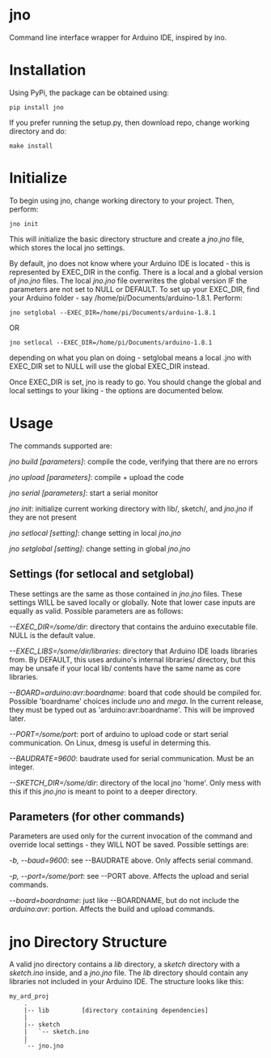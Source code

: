 # jno
Command line interface wrapper for Arduino IDE, inspired by ino.

# Installation
Using PyPi, the package can be obtained using:
	
	pip install jno

If you prefer running the setup.py, then download repo, change working directory and do:

	make install

# Initialize
To begin using jno, change working directory to your project. Then, perform:

	jno init

This will initialize the basic directory structure and create a *jno.jno* file, which stores the local jno settings.

By default, jno does not know where your Arduino IDE is located - this is represented by EXEC_DIR in the config. There is a local and a global version of *jno.jno* files. The local *jno.jno* file overwrites the global version IF the parameters are not set to NULL or DEFAULT. To set up your EXEC_DIR, find your Arduino folder - say /home/pi/Documents/arduino-1.8.1. Perform:

	jno setglobal --EXEC_DIR=/home/pi/Documents/arduino-1.8.1
	
OR

	jno setlocal --EXEC_DIR=/home/pi/Documents/arduino-1.8.1

depending on what you plan on doing - setglobal means a local .jno with EXEC_DIR set to NULL will use the global EXEC_DIR instead.

Once EXEC_DIR is set, jno is ready to go. You should change the global and local settings to your liking - the options are documented below.

# Usage
The commands supported are:

*jno build [parameters]*: compile the code, verifying that there are no errors

*jno upload [parameters]*: compile + upload the code

*jno serial [parameters]*: start a serial monitor

*jno init*: initialize current working directory with lib/, sketch/, and *jno.jno* if they are not present

*jno setlocal [setting]*: change setting in local *jno.jno*

*jno setglobal [setting]*: change setting in global *jno.jno*

## Settings (for setlocal and setglobal)
These settings are the same as those contained in *jno.jno* files. These settings WILL be saved locally or globally. Note that lower case inputs are equally as valid. Possible parameters are as follows:

*--EXEC_DIR=/some/dir*: directory that contains the arduino executable file. NULL is the default value.

*--EXEC_LIBS=/some/dir/libraries*: directory that Arduino IDE loads libraries from. By DEFAULT, this uses arduino's internal libraries/ directory, but this may be unsafe if your local lib/ contents have the same name as core libraries.

*--BOARD=arduino:avr:boardname*: board that code should be compiled for. Possible 'boardname' choices include *uno* and *mega*. In the current release, they must be typed out as 'arduino:avr:boardname'. This will be improved later.

*--PORT=/some/port*: port of arduino to upload code or start serial communication. On Linux, dmesg is useful in determing this.

*--BAUDRATE=9600*: baudrate used for serial communication. Must be an integer.

*--SKETCH_DIR=/some/dir*: directory of the local jno 'home'. Only mess with this if this *jno.jno* is meant to point to a deeper directory.

## Parameters (for other commands)
Parameters are used only for the current invocation of the command and override local settings - they WILL NOT be saved. Possible settings are:

*-b, --baud=9600*: see --BAUDRATE above. Only affects serial command.

*-p, --port=/some/port*: see --PORT above. Affects the upload and serial commands.

*--board=boardname*: just like --BOARDNAME, but do not include the *arduino:avr:* portion. Affects the build and upload commands.

# jno Directory Structure

 A valid jno directory contains a *lib* directory, a *sketch* directory with a *sketch.ino* inside, and a *jno.jno* file. The *lib* directory should contain any libraries not included in your Arduino IDE. The structure looks like this:

```
my_ard_proj
    .
    |-- lib         [directory containing dependencies]
    |
    |-- sketch
    |   `-- sketch.ino
    |
    `-- jno.jno
```
